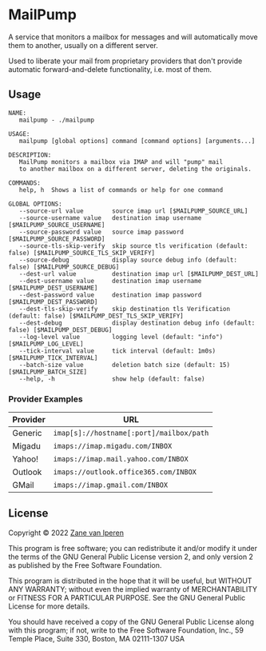 # MailPump

A service that monitors a mailbox for messages and will automatically move them
to another, usually on a different server.

Used to liberate your mail from proprietary providers that don't provide automatic
forward-and-delete functionality, i.e. most of them.

## Usage
```
NAME:
   mailpump - ./mailpump

USAGE:
   mailpump [global options] command [command options] [arguments...]

DESCRIPTION:
   MailPump monitors a mailbox via IMAP and will "pump" mail
   to another mailbox on a different server, deleting the originals.

COMMANDS:
   help, h  Shows a list of commands or help for one command

GLOBAL OPTIONS:
   --source-url value        source imap url [$MAILPUMP_SOURCE_URL]
   --source-username value   destination imap username [$MAILPUMP_SOURCE_USERNAME]
   --source-password value   source imap password [$MAILPUMP_SOURCE_PASSWORD]
   --source-tls-skip-verify  skip source tls verification (default: false) [$MAILPUMP_SOURCE_TLS_SKIP_VERIFY]
   --source-debug            display source debug info (default: false) [$MAILPUMP_SOURCE_DEBUG]
   --dest-url value          destination imap url [$MAILPUMP_DEST_URL]
   --dest-username value     destination imap username [$MAILPUMP_DEST_USERNAME]
   --dest-password value     destination imap password [$MAILPUMP_DEST_PASSWORD]
   --dest-tls-skip-verify    skip destination tls Verification (default: false) [$MAILPUMP_DEST_TLS_SKIP_VERIFY]
   --dest-debug              display destination debug info (default: false) [$MAILPUMP_DEST_DEBUG]
   --log-level value         logging level (default: "info") [$MAILPUMP_LOG_LEVEL]
   --tick-interval value     tick interval (default: 1m0s) [$MAILPUMP_TICK_INTERVAL]
   --batch-size value        deletion batch size (default: 15) [$MAILPUMP_BATCH_SIZE]
   --help, -h                show help (default: false)
```

### Provider Examples
| Provider | URL                                      |
| -------- | ---------------------------------------- |
| Generic  | `imap[s]://hostname[:port]/mailbox/path` |
| Migadu   | `imaps://imap.migadu.com/INBOX`          |
| Yahoo!   | `imaps://imap.mail.yahoo.com/INBOX`      |
| Outlook  | `imaps://outlook.office365.com/INBOX`    |
| GMail    | `imaps://imap.gmail.com/INBOX`           |

## License

Copyright &copy; 2022 [Zane van Iperen](mailto:zane@zanevaniperen.com)

This program is free software; you can redistribute it and/or modify
it under the terms of the GNU General Public License version 2, and only
version 2 as published by the Free Software Foundation.

This program is distributed in the hope that it will be useful,
but WITHOUT ANY WARRANTY; without even the implied warranty of
MERCHANTABILITY or FITNESS FOR A PARTICULAR PURPOSE.  See the
GNU General Public License for more details.

You should have received a copy of the GNU General Public License
along with this program; if not, write to the Free Software
Foundation, Inc., 59 Temple Place, Suite 330, Boston, MA  02111-1307  USA
